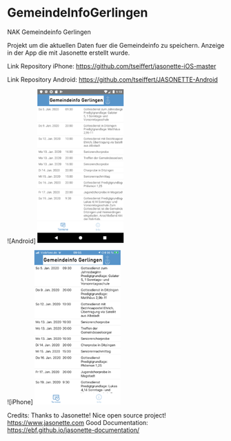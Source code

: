 # GemeindeInfoGerlingen
NAK Gemeindeinfo Gerlingen

Projekt um die aktuellen Daten fuer die Gemeindeinfo zu speichern.
Anzeige in der App die mit Jasonette erstellt wurde.


Link Repository iPhone:
https://github.com/tseiffert/jasonette-iOS-master

Link Repository Android:
https://github.com/tseiffert/JASONETTE-Android

![Android]
<img src="https://github.com/tseiffert/GemeindeInfoGerlingen/blob/master/Screens/Android.png" alt="iPhone" width="200"/>

![iPhone]
<img src="https://github.com/tseiffert/GemeindeInfoGerlingen/blob/master/Screens/iPhone0.PNG" alt="iPhone" width="200"/>

Credits:
Thanks to Jasonette! Nice open source project!
https://www.jasonette.com
Good Documentation:
https://ebf.github.io/jasonette-documentation/

